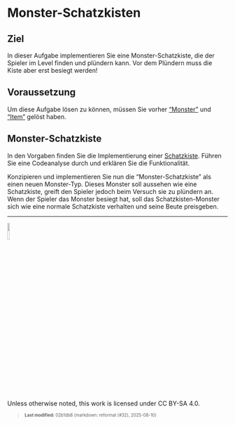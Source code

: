 # Monster-Schatzkisten

## Ziel

In dieser Aufgabe implementieren Sie eine Monster-Schatzkiste, die der
Spieler im Level finden und plündern kann. Vor dem Plündern muss die
Kiste aber erst besiegt werden!

## Voraussetzung

Um diese Aufgabe lösen zu können, müssen Sie vorher
[“Monster”](../group_monster/tasknpc-monster.md) und
[“Item”](taskloot-item.md) gelöst haben.

## Monster-Schatzkiste

In den Vorgaben finden Sie die Implementierung einer
[Schatzkiste](https://github.com/Dungeon-CampusMinden/Dungeon/blob/master/dungeon/src/contrib/entities/MiscFactory.java).
Führen Sie eine Codeanalyse durch und erklären Sie die Funktionalität.

Konzipieren und implementieren Sie nun die “Monster-Schatzkiste” als
einen neuen Monster-Typ. Dieses Monster soll aussehen wie eine
Schatzkiste, greift den Spieler jedoch beim Versuch sie zu plündern an.
Wenn der Spieler das Monster besiegt hat, soll das Schatzkisten-Monster
sich wie eine normale Schatzkiste verhalten und seine Beute preisgeben.

------------------------------------------------------------------------

<img src="https://licensebuttons.net/l/by-sa/4.0/88x31.png" width="10%">

Unless otherwise noted, this work is licensed under CC BY-SA 4.0.

<blockquote><p><sup><sub><strong>Last modified:</strong> 02b1db8 (markdown: reformat (#32), 2025-08-10)<br></sub></sup></p></blockquote>
